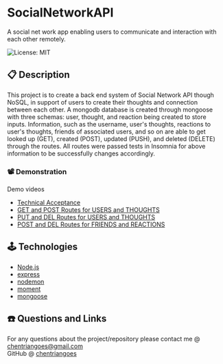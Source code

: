 # SocialNetworkAPI
A social net work app enabling users to communicate and interaction with each other remotely.

![License: MIT](https://img.shields.io/badge/License-MIT-yellow.svg)

## 📋 Description
This project is to create a back end system of Social Network API though NoSQL, in support of users to create their thoughts and connection between each other. A mongodb database is created through mongoose with three schemas: user, thought, and reaction being created to store inputs. Information, such as the username, user's thoughts, reactions to user's thoughts, friends of associated users, and so on are able to get looked up (GET), created (POST), updated (PUSH), and deleted (DELETE) through the routes. All routes were passed tests in Insomnia for above information to be successfully changes accordingly.

### 📽 Demonstration
Demo videos 
* [Technical Acceptance](https://drive.google.com/file/d/1GvWKPedNo_b5QiZDbXSDymf3m9pmcQuc/view?usp=sharing)
* [GET and POST Routes for USERS and THOUGHTS](https://drive.google.com/file/d/1p65lYD_YcRLYceMc-jvZdBPH4gxLoT6q/view?usp=sharing)
* [PUT and DEL Routes for USERS and THOUGHTS](https://drive.google.com/file/d/1r1E2c8QO_VcqJfRpWyAyuAUNQCE5_kMN/view?usp=sharing)
* [POST and DEL Routes for FRIENDS and REACTIONS](https://drive.google.com/file/d/1jGXPOCd1TBIPGzvaZfYrNYlNJ-i0zZpc/view?usp=sharing)

## 🕹 Technologies
* [Node.js](https://nodejs.org/)
* [express](https://www.npmjs.com/package/express)
* [nodemon](https://www.npmjs.com/package/nodemon)
* [moment](https://www.npmjs.com/package/moment)
* [mongoose](https://www.npmjs.com/package/mongoose)

## ☎️ Questions and Links
For any questions about the project/repository please contact me @ [chentriangoes@gmail.com](mailto:chentriangoes@gmail.com) </br>
GitHub @ [chentriangoes](https://github.com/chentriangoes) 
